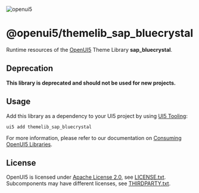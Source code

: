 ![openui5](http://openui5.org/images/OpenUI5_new_big_side.png)

# @openui5/themelib_sap_bluecrystal
Runtime resources of the [OpenUI5](https://github.com/UI5/openui5) Theme Library **sap_bluecrystal**.

## Deprecation
**This library is deprecated and should not be used for new projects.**

## Usage
Add this library as a dependency to your UI5 project by using [UI5 Tooling](https://sap.github.io/ui5-tooling/):

```
ui5 add themelib_sap_bluecrystal
```

For more information, please refer to our documentation on [Consuming OpenUI5 Libraries](https://sap.github.io/ui5-tooling/pages/OpenUI5/).

## License
OpenUI5 is licensed under [Apache License 2.0](https://www.apache.org/licenses/LICENSE-2.0), see [LICENSE.txt](LICENSE.txt).
Subcomponents may have different licenses, see [THIRDPARTY.txt](THIRDPARTY.txt).
